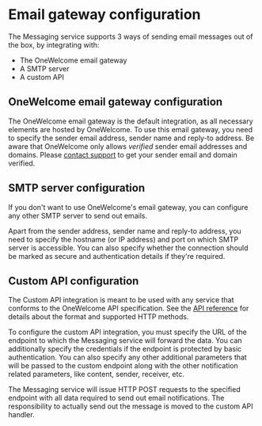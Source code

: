 # Email gateway configuration

The Messaging service supports 3 ways of sending email messages out of the box, by integrating with:

- The OneWelcome email gateway
- A SMTP server
- A custom API

## OneWelcome email gateway configuration

The OneWelcome email gateway is the default integration, as all necessary elements are hosted by OneWelcome. To use this email gateway, you need to specify the
sender email address, sender name and reply-to address. Be aware that OneWelcome only allows _verified_ sender email addresses and domains.
Please [contact support](https://onewelcome.atlassian.net/servicedesk/customer/portals) to get your sender email and domain verified.

## SMTP server configuration

If you don't want to use OneWelcome's email gateway, you can configure any other SMTP server to send out emails.

Apart from the sender address, sender name and reply-to address, you need to specify the hostname (or IP address) and port on which SMTP server is accessible.
You can also specify whether the connection should be marked as secure and authentication details if they're required.

## Custom API configuration

The Custom API integration is meant to be used with any service that conforms to the OneWelcome API specification. See
the [API reference](./outgoing-api-spec.md) for details about the format and supported HTTP methods.

To configure the custom API integration, you must specify the URL of the endpoint to which the Messaging service will forward the data. You can additionally
specify the credentials if the endpoint is protected by basic authentication. You can also specify any other additional parameters that will be passed to the
custom endpoint along with the other notification related parameters, like content, sender, receiver, etc.

The Messaging service will issue HTTP POST requests to the specified endpoint with all data required to send out email notifications. The responsibility to
actually send out the message is moved to the custom API handler.
